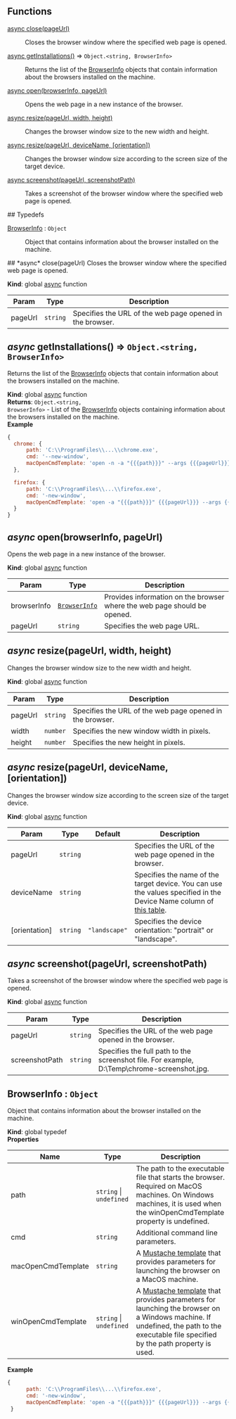## Functions
<dl>
<dt><a href="#close">async close(pageUrl)</a></dt>
<dd><p>Closes the browser window where the specified web page is opened.</p>
</dd>
<dt><a href="#getInstallations">async getInstallations()</a> ⇒ <code>Object.&lt;string, BrowserInfo&gt;</code></dt>
<dd><p>Returns the list of the <a href="#BrowserInfo">BrowserInfo</a> objects that contain information about the browsers installed on the machine.</p>
</dd>
<dt><a href="#open">async open(browserInfo, pageUrl)</a></dt>
<dd><p>Opens the web page in a new instance of the browser.</p>
</dd>
<dt><a href="#resize">async resize(pageUrl, width, height)</a></dt>
<dd><p>Changes the browser window size to the new width and height.</p>
</dd>
<dt><a href="#resize">async resize(pageUrl, deviceName, [orientation])</a></dt>
<dd><p>Changes the browser window size according to the screen size of the target device.</p>
</dd>
<dt><a href="#screenshot">async screenshot(pageUrl, screenshotPath)</a></dt>
<dd><p>Takes a screenshot of the browser window where the specified web page is opened.</p>
</dd>
</dl>
## Typedefs
<dl>
<dt><a href="#BrowserInfo">BrowserInfo</a> : <code>Object</code></dt>
<dd><p>Object that contains information about the browser installed on the machine.</p>
</dd>
</dl>
<a name="close"></a>
## *async* close(pageUrl)
Closes the browser window where the specified web page is opened.

**Kind**: global [async](http://tc39.github.io/ecmascript-asyncawait/) function  

| Param | Type | Description |
| --- | --- | --- |
| pageUrl | <code>string</code> | Specifies the URL of the web page opened in the browser. |

<a name="getInstallations"></a>
## *async* getInstallations() ⇒ <code>Object.&lt;string, BrowserInfo&gt;</code>
Returns the list of the [BrowserInfo](#BrowserInfo) objects that contain information about the browsers installed on the machine.

**Kind**: global [async](http://tc39.github.io/ecmascript-asyncawait/) function  
**Returns**: <code>Object.&lt;string, BrowserInfo&gt;</code> - List of the [BrowserInfo](#BrowserInfo) objects  containing information about the browsers installed on the machine.  
**Example**  
```js
{  chrome: {      path: 'C:\\ProgramFiles\\...\\chrome.exe',      cmd: '--new-window',      macOpenCmdTemplate: 'open -n -a "{{{path}}}" --args {{{pageUrl}}} {{{cmd}}}'  },  firefox: {      path: 'C:\\ProgramFiles\\...\\firefox.exe',      cmd: '-new-window',      macOpenCmdTemplate: 'open -a "{{{path}}}" {{{pageUrl}}} --args {{{cmd}}}'  }}
```
<a name="open"></a>
## *async* open(browserInfo, pageUrl)
Opens the web page in a new instance of the browser.

**Kind**: global [async](http://tc39.github.io/ecmascript-asyncawait/) function  

| Param | Type | Description |
| --- | --- | --- |
| browserInfo | <code>[BrowserInfo](#BrowserInfo)</code> | Provides information on the browser where the web page should be opened. |
| pageUrl | <code>string</code> | Specifies the web page URL. |

<a name="resize"></a>
## *async* resize(pageUrl, width, height)
Changes the browser window size to the new width and height.

**Kind**: global [async](http://tc39.github.io/ecmascript-asyncawait/) function  

| Param | Type | Description |
| --- | --- | --- |
| pageUrl | <code>string</code> | Specifies the URL of the web page opened in the browser. |
| width | <code>number</code> | Specifies the new window width in pixels. |
| height | <code>number</code> | Specifies the new height in pixels. |

<a name="resize"></a>
## *async* resize(pageUrl, deviceName, [orientation])
Changes the browser window size according to the screen size of the target device.

**Kind**: global [async](http://tc39.github.io/ecmascript-asyncawait/) function  

| Param | Type | Default | Description |
| --- | --- | --- | --- |
| pageUrl | <code>string</code> |  | Specifies the URL of the web page opened in the browser. |
| deviceName | <code>string</code> |  | Specifies the name of the target device. You can use the values specified in the Device Name column of [this table](http://viewportsizes.com/). |
| [orientation] | <code>string</code> | <code>&quot;landscape&quot;</code> | Specifies the device orientation: "portrait" or "landscape". |

<a name="screenshot"></a>
## *async* screenshot(pageUrl, screenshotPath)
Takes a screenshot of the browser window where the specified web page is opened.

**Kind**: global [async](http://tc39.github.io/ecmascript-asyncawait/) function  

| Param | Type | Description |
| --- | --- | --- |
| pageUrl | <code>string</code> | Specifies the URL of the web page opened in the browser. |
| screenshotPath | <code>string</code> | Specifies the full path to the screenshot file. For example, D:\Temp\chrome-screenshot.jpg. |

<a name="BrowserInfo"></a>
## BrowserInfo : <code>Object</code>
Object that contains information about the browser installed on the machine.

**Kind**: global typedef  
**Properties**

| Name | Type | Description |
| --- | --- | --- |
| path | <code>string</code> &#124; <code>undefined</code> | The path to the executable file that starts the browser.  Required on MacOS machines. On Windows machines, it is used when the winOpenCmdTemplate property is undefined. |
| cmd | <code>string</code> | Additional command line parameters. |
| macOpenCmdTemplate | <code>string</code> | A [Mustache template](https://github.com/janl/mustache.js#templates)  that provides parameters for launching the browser on a MacOS machine. |
| winOpenCmdTemplate | <code>string</code> &#124; <code>undefined</code> | A [Mustache template](https://github.com/janl/mustache.js#templates)  that provides parameters for launching the browser on a Windows machine.  If undefined, the path to the  executable file specified by the path property is used. |

**Example**  
```js
{      path: 'C:\\ProgramFiles\\...\\firefox.exe',      cmd: '-new-window',      macOpenCmdTemplate: 'open -a "{{{path}}}" {{{pageUrl}}} --args {{{cmd}}}' }
```
